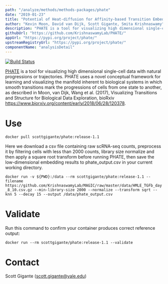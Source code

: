 ```yaml
---
path: "/analyze/methods/methods-packages/phate"
date: "2019-01-23"
title: "Potential of Heat-diffusion for Affinity-based Transition Embedding (PHATE)"
author: "Kevin Moon, David van Dijk, Scott Gigante, Smita Krishnaswamy"
description: "PHATE is a tool for visualizing high dimensional single-cell data with natural progressions or trajectories."
githubUrl: "https://github.com/KrishnaswamyLab/PHATE/"
appUrl: "https://pypi.org/project/phate/"
upstreamRegistryUrl: "https://pypi.org/project/phate/"
componentName: "analysisDetail"
---
```

[![Build Status](https://travis-ci.com/KrishnaswamyLab/PHATE.svg?branch=master)](https://travis-ci.com/KrishnaswamyLab/PHATE#)

[PHATE](https://pypi.org/project/phate/) is a tool for visualizing high dimensional single-cell data with natural progressions or trajectories. PHATE uses a novel conceptual framework for learning and visualizing the manifold inherent to biological systems in which smooth transitions mark the progressions of cells from one state to another, as described in Moon, van Dijk, Wang et al. (2017), Visualizing Transitions and Structure for Biological Data Exploration, bioRxiv https://www.biorxiv.org/content/early/2018/06/28/120378.

# Use

```docker pull scottgigante/phate:release-1.1```

Here we download a csv file containing raw scRNA-seq counts, preprocess it by filtering cells with less than 2000 counts, library size normalize and then apply a square root transform before running PHATE, then save the low-dimensional embedding results to phate_output.csv in your current working directory.

```docker run -v ${PWD}:/data --rm scottgigante/phate:release-1.1 --filename https://github.com/KrishnaswamyLab/MAGIC/raw/master/data/HMLE_TGFb_day_8_10.csv.gz --min-library-size 2000 --normalize --transform sqrt --knn 5 --decay 15 --output /data/phate_output.csv```


# Validate 
Run this command to confirm your container produces correct reference output:

```docker run --rm scottgigante/phate:release-1.1 --validate```

# Contact
Scott Gigante (<a href="mailto://scott.gigante@yale.edu">scott.gigante@yale.edu</a>)
